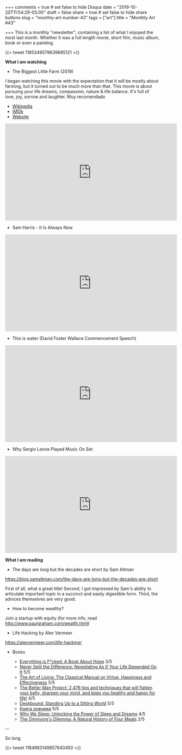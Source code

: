 +++
comments = true	# set false to hide Disqus
date = "2019-10-20T11:54:29-05:00"
draft = false
share = true	# set false to hide share buttons
slug = "monthly-art-number-43"
tags = ["art"]
title = "Monthly Art #43"

+++
This is a monthly "newsletter", containing a list of what I enjoyed the most
last month. Whether it was a full length movie, short film, music album, book
or even a painting.

{{< tweet 1185349579639685121 >}}

<!--more-->

**What I am watching**

* The Biggest Little Farm (2019)

I began watching this movie with the expectation that it will be mostly
about farming, but it turned out to be much more than that. This movie is about
pursuing your life dreams, compassion, nature & life balance. It's full of
love, joy, sorrow and laughter. Muy recomendado

  - [Wikipedia](https://en.wikipedia.org/wiki/The_Biggest_Little_Farm)
  - [IMDb](https://www.imdb.com/title/tt8969332/)
  - [Website](https://www.thebiggestlittlefarmmovie.com/)

<iframe width="560" height="315" src="https://www.youtube-nocookie.com/embed/UfDTM4JxHl8" frameborder="0" allow="accelerometer; autoplay; encrypted-media; gyroscope; picture-in-picture" allowfullscreen></iframe>

* Sam Harris - It Is Always Now

<iframe width="560" height="315" src="https://www.youtube-nocookie.com/embed/T3JzcCviNDk" frameborder="0" allow="accelerometer; autoplay; encrypted-media; gyroscope; picture-in-picture" allowfullscreen></iframe>

* This is water (David Foster Wallace Commencement Speech)

<iframe width="560" height="315" src="https://www.youtube-nocookie.com/embed/8CrOL-ydFMI" frameborder="0" allow="accelerometer; autoplay; encrypted-media; gyroscope; picture-in-picture" allowfullscreen></iframe>

* Why Sergio Leone Played Music On Set

<iframe width="560" height="315" src="https://www.youtube-nocookie.com/embed/JiQLHL10BYo" frameborder="0" allow="accelerometer; autoplay; encrypted-media; gyroscope; picture-in-picture" allowfullscreen></iframe>

**What I am reading**

* The days are long but the decades are short by Sam Altman

https://blog.samaltman.com/the-days-are-long-but-the-decades-are-short

First of all, what a great title! Second, I got impressed by Sam's ability to
articulate important topic in a succinct and easily digestible form. Third, the
advices themselves are very good.

* How to become wealthy?

Join a startup with equity (for more info, read http://www.paulgraham.com/wealth.html)

* Life Hacking by Alex Vermeer

https://alexvermeer.com/life-hacking/

* Books

  - [Everything is F*cked: A Book About Hope](https://www.goodreads.com/book/show/43808723-everything-is-f-cked) 3/5
  - [Never Split the Difference: Negotiating As If Your Life Depended On It](https://www.goodreads.com/book/show/26156469-never-split-the-difference) 5/5
  - [The Art of Living: The Classical Manual on Virtue, Happiness and Effectiveness](https://www.goodreads.com/book/show/24618.The_Art_of_Living) 5/5
  - [The Better Man Project: 2,476 tips and techniques that will flatten your belly, sharpen your mind, and keep you healthy and happy for life!](https://www.goodreads.com/book/show/22929760-the-better-man-project) 4/5
  - [Deskbound: Standing Up to a Sitting World](https://www.goodreads.com/book/show/22557522-deskbound) 5/5
  - [Книга зожника](https://www.goodreads.com/book/show/46250530) 5/5
  - [Why We Sleep: Unlocking the Power of Sleep and Dreams](https://www.goodreads.com/book/show/34466963-why-we-sleep) 4/5
  - [The Omnivore's Dilemma: A Natural History of Four Meals](https://www.goodreads.com/book/show/3109.The_Omnivore_s_Dilemma) 2/5

--

So long

{{< tweet 1184983149857640450 >}}
